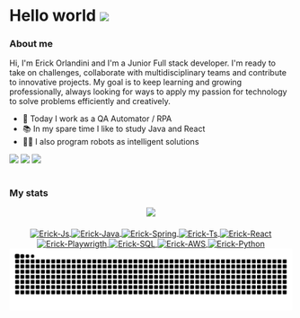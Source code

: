 <h1>
  Hello world 
  <img src="https://media.giphy.com/media/hvRJCLFzcasrR4ia7z/giphy.gif" width="30px"/>
</h1>

<h3>About me</h3>

Hi, I'm Erick Orlandini and I'm a Junior Full stack developer. I'm ready to take on challenges, collaborate with multidisciplinary teams and contribute to innovative projects. My goal is to keep learning and growing professionally, always looking for ways to apply my passion for technology to solve problems efficiently and creatively.
- 🤖 Today I work as a QA Automator / RPA 
- 📚 In my spare time I like to study Java and React
- 👨‍💻 I also program robots as intelligent solutions
<div>
  <a href = "mailto:contatoerickorlandini10@gmail.com"><img src="https://img.shields.io/badge/-Gmail-%23333?style=for-the-badge&logo=gmail&logoColor=white" target="_blank"></a>
  <a href="https://www.linkedin.com/in/erick-orlandini-souza-aleixo-917881231" target="_blank"><img src="https://img.shields.io/badge/-LinkedIn-%230077B5?style=for-the-badge&logo=linkedin&logoColor=white" target="_blank"></a> 
  <a href="https://instagram.com/erickorlandini" target="_blank"><img src="https://img.shields.io/badge/-Instagram-%23E4405F?style=for-the-badge&logo=instagram&logoColor=white" target="_blank"></a>
</div>

#
<h3>My stats</h3>

<div align="center">
  <a href="https://github.com/erickorlandini">
<!--   <img height="150em" src="https://github-readme-stats.vercel.app/api?username=erickorlandini&show_icons=true&theme=vision-friendly-dark&include_all_commits=true&count_private=true"/> -->
  <img height="200em" src="https://github-readme-stats.vercel.app/api/top-langs/?username=erickorlandini&layout=compact&langs_count=16&theme=vision-friendly-dark"/>
</div>
<div style="display: inline_block" align="center"><br>
  <img align="center" alt="Erick-Js" height="30" width="40" src="https://cdn.jsdelivr.net/gh/devicons/devicon@latest/icons/javascript/javascript-original.svg"/>
  <img align="center" alt="Erick-Java" height="30" width="40" src="https://cdn.jsdelivr.net/gh/devicons/devicon@latest/icons/java/java-plain.svg"/>
  <img align="center" alt="Erick-Spring" height="30" width="40" src="https://cdn.jsdelivr.net/gh/devicons/devicon@latest/icons/spring/spring-original.svg"/>
  <img align="center" alt="Erick-Ts" height="30" width="40" src="https://cdn.jsdelivr.net/gh/devicons/devicon@latest/icons/typescript/typescript-original.svg"/>
  <img align="center" alt="Erick-React" height="30" width="40" src="https://cdn.jsdelivr.net/gh/devicons/devicon@latest/icons/react/react-original.svg"/>
  <img align="center" alt="Erick-Playwrigth" height="30" width="40" src="https://cdn.jsdelivr.net/gh/devicons/devicon@latest/icons/playwright/playwright-original.svg"/>
  <img align="center" alt="Erick-SQL" height="30" width="40" src="https://cdn.jsdelivr.net/gh/devicons/devicon@latest/icons/sqldeveloper/sqldeveloper-original.svg"/>
  <img align="center" alt="Erick-AWS" height="30" width="40" src="https://cdn.jsdelivr.net/gh/devicons/devicon@latest/icons/amazonwebservices/amazonwebservices-plain-wordmark.svg"/>
  <img align="center" alt="Erick-Python" height="30" width="40" src="https://cdn.jsdelivr.net/gh/devicons/devicon@latest/icons/python/python-original.svg"/>
</div>



<picture>
  <source media="(prefers-color-scheme: dark)" srcset="https://raw.githubusercontent.com/erickorlandini/erickorlandini/output/github-contribution-grid-snake-dark.svg">
  <source media="(prefers-color-scheme: light)" srcset="https://raw.githubusercontent.com/erickorlandini/erickorlandini/output/github-contribution-grid-snake.svg">
  <img alt="github contribution grid snake animation" src="https://raw.githubusercontent.com/erickorlandini/erickorlandini/output/github-contribution-grid-snake.svg">
</picture>
<br><br>

